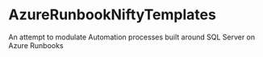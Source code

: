 # AzureRunbookNiftyTemplates
An attempt to modulate Automation processes built around SQL Server on Azure Runbooks
